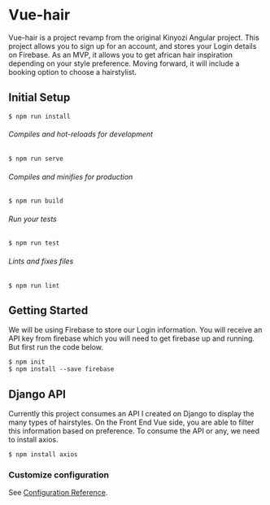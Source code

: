 # Vue-hair

Vue-hair is a project revamp from the original Kinyozi Angular project. This project allows you to sign up for an account, and stores your Login details on Firebase. As an MVP, it allows you to get african hair inspiration depending on your style preference. Moving forward, it will include a booking option to choose a hairstylist.

## Initial Setup
```
$ npm run install
```
###### Compiles and hot-reloads for development
```
$ npm run serve
```
###### Compiles and minifies for production
```
$ npm run build
```
###### Run your tests
```
$ npm run test
```
###### Lints and fixes files
```
$ npm run lint
```

## Getting Started

We will be using Firebase to store our Login information. You will receive an API key from firebase which you will need to get firebase up and running. But first run the code below.
```
$ npm init
$ npm install --save firebase
```

## Django API

Currently this project consumes an API I created on Django to display the many types of hairstyles. On the Front End Vue side, you are able to filter this information based on preference. To consume the API or any, we need to install axios. 
```
$ npm install axios
```


### Customize configuration
See [Configuration Reference](https://cli.vuejs.org/config/).
